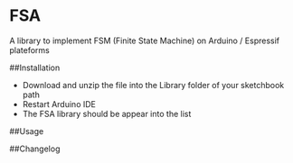 # FSA
A library to implement FSM (Finite State Machine) on Arduino / Espressif plateforms

##Installation

- Download and unzip the file into the Library folder of your sketchbook path
- Restart Arduino IDE
- The FSA library should be appear into the list

##Usage




##Changelog
